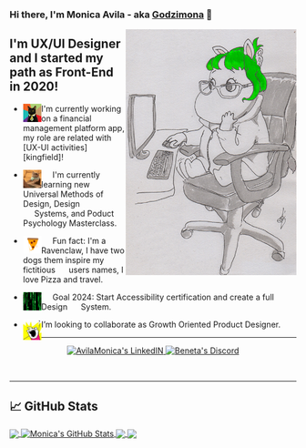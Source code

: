 ### Hi there, I'm Monica Avila - aka [Godzimona][website] 👋

<img align="right" alt="Godzimona" src="./img/moomin.png" width="300" height="432" />

## I'm UX/UI Designer and I started my path as Front-End in 2020!

- <div align="left"><img align="left" alt="businesscat" width="32px" src="./img/cat.jpg" /> <p>I'm currently working on a financial management platform app, my role are related with [UX-UI activities][kingfield]!<p/></div>
- <div align="left"><img align="left" alt="matrix" width="32px" src="./img/mac_cat.gif" /><p>&nbsp;&nbsp;&nbsp;&nbsp;&nbsp;I'm currently learning new Universal Methods of Design, Design &nbsp;&nbsp;&nbsp;&nbsp;&nbsp;Systems, and Poduct Psychology Masterclass.<p/></div>
- <div align="left"><img align="left" alt="pizza" width="32px" src="./img/pizza.gif" /> <p>&nbsp;&nbsp;&nbsp;&nbsp;&nbsp;Fun fact: I'm a Ravenclaw, I have two dogs them inspire my fictitious &nbsp;&nbsp;&nbsp;&nbsp;&nbsp;users names, I love Pizza and travel.<p/></div>
- <div align="left"><img align="left" alt="matrix" width="32px" src="./img/matrix.gif" /> <p>&nbsp;&nbsp;&nbsp;&nbsp;&nbsp;Goal 2024: Start Accessibility certification and create a full Design &nbsp;&nbsp;&nbsp;&nbsp;&nbsp;System.<p/></div>
- <div align="left"><img align="left" alt="allThings" width="32px" src="./img/scream.jpg" /> <p>I’m looking to collaborate as Growth Oriented Product Designer.<p/></div>


---
<p align="center">
    <a href="https://www.linkedin.com/in/avilamonica/" target="blank">
    <img alt="AvilaMonica's LinkedIN" width="22px" src="https://raw.githubusercontent.com/peterthehan/peterthehan/master/assets/linkedin.svg" />
    </a>
    <a href="https://discord.gg/wwGZuh6x" target="blank">
    <img alt="Beneta's Discord" width="22px" src="https://raw.githubusercontent.com/peterthehan/peterthehan/master/assets/discord.svg" />
    </a>
</p>
<br />

---

## &#x1f4c8; GitHub Stats

<a href="https://github.com/Monicavila/Monicavila">
  <img align="center" src="https://github-readme-stats.vercel.app/api/top-langs/?username=Monicavila&hide=python&title_color=ffffff&text_color=c9cacc&icon_color=39ff14&bg_color=1d1f21&langs_count=3" />
</a>
<a href="https://github.com/Monicavila/Monicavila">
  <img align="center" src="https://github-readme-stats.vercel.app/api?username=Monicavila&show_icons=true&line_height=27&count_private=true&title_color=ffffff&text_color=c9cacc&icon_color=39ff14&bg_color=1d1f21" alt="Monica's GitHub Stats" />
</a>

<a href="https://github.com/Monicavila/RVMA">
  <img align="center" src="https://github-readme-stats.vercel.app/api/pin/?username=Monicavila&repo=RVMA&title_color=ffffff&text_color=c9cacc&icon_color=39ff14&bg_color=1d1f21" />
</a>


<a href="https://github.com/Monicavila/Fusion">
  <img align="center" src="https://github-readme-stats.vercel.app/api/pin/?username=Monicavila&repo=Fusion&title_color=ffffff&text_color=c9cacc&icon_color=39ff14&bg_color=1d1f21" />
</a>    


<!-- links to actual job and portfolio -->

[website]: <http://monicavila.com/> "Monicavila Portfolio"
[kingfield]: <https://www.kingfieldcorp.com/> "Kingfield products"


<!-- Resources -->
<!-- Icons: https://simpleicons.org/ -->
<!-- GitHub Stats: https://github.com/anuraghazra/github-readme-stats -->
<!-- Emojis: https://revelry.co/resources/remote-work/custom-slack-emoji/ -->
<!-- Awesome GitHub Profile README: https://github.com/abhisheknaiidu/awesome-github-profile-readme -->

